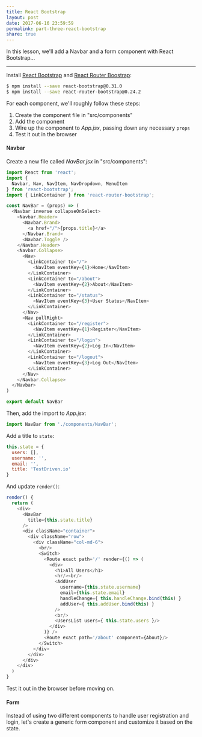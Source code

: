 ```yaml
---
title: React Bootstrap
layout: post
date: 2017-06-16 23:59:59
permalink: part-three-react-bootstrap
share: true
---
```


In this lesson, we'll add a Navbar and a form component with React Bootstrap...

---

Install [React Bootstrap](https://github.com/react-bootstrap/react-bootstrap) and [React Router Boostrap](https://github.com/react-bootstrap/react-router-bootstrap):

```sh
$ npm install --save react-bootstrap@0.31.0
$ npm install --save react-router-bootstrap@0.24.2
```

For each component, we'll roughly follow these steps:

1. Create the component file in "src/components"
1. Add the component
1. Wire up the component to *App.jsx*, passing down any necessary `props`
1. Test it out in the browser

#### Navbar

Create a new file called *NavBar.jsx* in "src/components":

```javascript
import React from 'react';
import {
  Navbar, Nav, NavItem, NavDropdown, MenuItem
} from 'react-bootstrap';
import { LinkContainer } from 'react-router-bootstrap';

const NavBar = (props) => (
  <Navbar inverse collapseOnSelect>
    <Navbar.Header>
      <Navbar.Brand>
        <a href="/">{props.title}</a>
      </Navbar.Brand>
      <Navbar.Toggle />
    </Navbar.Header>
    <Navbar.Collapse>
      <Nav>
        <LinkContainer to="/">
          <NavItem eventKey={1}>Home</NavItem>
        </LinkContainer>
        <LinkContainer to="/about">
          <NavItem eventKey={2}>About</NavItem>
        </LinkContainer>
        <LinkContainer to="/status">
          <NavItem eventKey={3}>User Status</NavItem>
        </LinkContainer>
      </Nav>
      <Nav pullRight>
        <LinkContainer to="/register">
          <NavItem eventKey={1}>Register</NavItem>
        </LinkContainer>
        <LinkContainer to="/login">
          <NavItem eventKey={2}>Log In</NavItem>
        </LinkContainer>
        <LinkContainer to="/logout">
          <NavItem eventKey={3}>Log Out</NavItem>
        </LinkContainer>
      </Nav>
    </Navbar.Collapse>
  </Navbar>
)

export default NavBar
```

Then, add the import to *App.jsx*:

```javascript
import NavBar from './components/NavBar';
```

Add a title to `state`:

```javascript
this.state = {
  users: [],
  username: '',
  email: '',
  title: 'TestDriven.io'
}
```

And update `render()`:

```javascript
render() {
  return (
    <div>
      <NavBar
        title={this.state.title}
      />
      <div className="container">
        <div className="row">
          <div className="col-md-6">
            <br/>
            <Switch>
              <Route exact path='/' render={() => (
                <div>
                  <h1>All Users</h1>
                  <hr/><br/>
                  <AddUser
                    username={this.state.username}
                    email={this.state.email}
                    handleChange={ this.handleChange.bind(this) }
                    addUser={ this.addUser.bind(this) }
                  />
                  <br/>
                  <UsersList users={ this.state.users }/>
                </div>
              )} />
              <Route exact path='/about' component={About}/>
            </Switch>
          </div>
        </div>
      </div>
    </div>
  )
}
```

Test it out in the browser before moving on.

#### Form

Instead of using two different components to handle user registration and login, let's create a generic form component and customize it based on the state.
